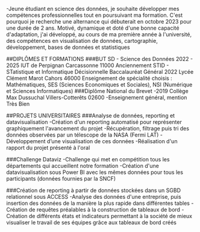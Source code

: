 -Jeune étudiant en science des données, je souhaite développer mes compétences
professionnelles tout en poursuivant ma formation. C'est pourquoi je recherche
une alternance qui débuterait en octobre 2023 pour une durée de 2 ans. Motivé,
dynamique et doté d'une bonne capacité d'adaptation, j'ai développé, au cours de
ma première année à l'université, des compétences en visualisation de données,
cartographie, développement, bases de données et statistiques


##DIPLÔMES ET FORMATIONS
###BUT SD - Science des Données
2022 - 2025 IUT de Perpignan Carcassonne 11000
Anciennement STID - STatistique et Informatique Décisionnelle
Baccalauréat Général
2022 Lycée Clément Marot Cahors 46000
Enseignement de spécialité choisis : Mathématiques, SES (Sciences
Economiques et Sociales), NSI (Numérique et Sciences Informatiques)
###Diplôme National du Brevet
-2019 Collège Max Dussuchal Villers-Cotterêts 02600
-Enseignement général, mention Très Bien


##PROJETS UNIVERSITAIRES
###Analyse de données, reporting et datavisualisation
-Création d'un reporting automatisé pour représenter graphiquement l'avancement du projet
-Récupération, filtrage puis tri des données observées par un télescope de la NASA (Fermi LAT)
-Développement d’une visualisation de ces données
-Réalisation d'un rapport du projet présenté à l'oral

###Challenge Dataviz
-Challenge qui met en compétition tous les départements qui accueillent notre formation
-Création d'une datavisualisation sous Power BI avec les mêmes données pour tous les participants (données fournies par la SNCF)

###Création de reporting à partir de données stockées dans un SGBD relationnel
sous ACCESS
-Analyse des données d'une entreprise, puis insertion des données de la manière la plus rapide dans différentes tables
-Création de requêtes préalables à la construction de tableaux de bord
-Création de différents états et indicateurs permettant à la société de mieux visualiser le travail de ses équipes grâce aux tableaux de bord créés
